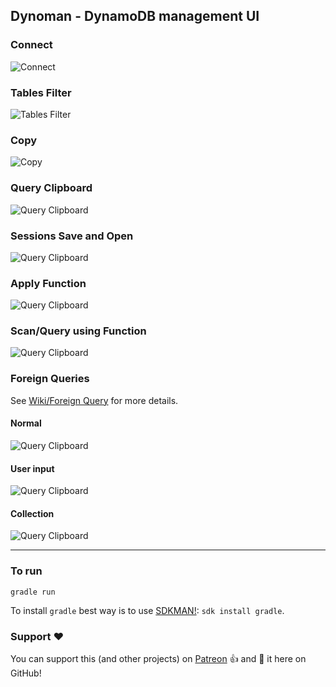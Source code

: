 ## Dynoman - DynamoDB management UI

### Connect

![Connect](wiki/images/connect.gif)

### Tables Filter

![Tables Filter](wiki/images/tables-filter.gif)

### Copy

![Copy](wiki/images/copy.gif)

### Query Clipboard

![Query Clipboard](wiki/images/query-copyclipboard.gif)

### Sessions Save and Open

![Query Clipboard](wiki/images/sessions-save-open.gif)

### Apply Function

![Query Clipboard](wiki/images/menu-applyfunc.gif)

### Scan/Query using Function

![Query Clipboard](wiki/images/scan-usingfunc.gif)

### Foreign Queries

See [Wiki/Foreign Query](https://github.com/zshamrock/dynoman/wiki/Foreign-Query) for more details.

#### Normal

![Query Clipboard](wiki/images/fq-normal.gif)

#### User input

![Query Clipboard](wiki/images/fq-qm.gif)

#### Collection

![Query Clipboard](wiki/images/fq-sessions.gif)

****

### To run

`gradle run`

To install `gradle` best way is to use [SDKMAN!](https://sdkman.io/): `sdk install gradle`.

### Support :heart:

You can support this (and other projects) on [Patreon](https://www.patreon.com/akazlou) :+1: and :star2: it here on GitHub! 
